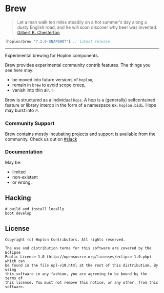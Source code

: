 # Brew
> Let a man walk ten miles steadily on a hot summer's day along a dusty English road, and he will soon discover why beer was invented. [Gilbert K. Chesterton](http://www.brainyquote.com/quotes/quotes/g/gilbertkc553977.html?src=t_beer)

[](dependency)
```clojure
[hoplon/brew "7.2.0-SNAPSHOT"] ;; latest release
```
[](/dependency)

----------
Experimental brewing for Hoplon components.

Brew provides experimental community contrib features. The things you see
here may:

* be moved into future versions of `hoplon`,
* remain in `brew` to avoid scope creep,
* vanish into thin air. :sparkles:

Brew is structured as a individual `hops`. A hop is a (generally) selfcontained
feature or library interop in the form of a namespace ex. `hoplon.bidi`.
Hops may burst into :fire:.

### Community Support
Brew contains mostly incubating projects and support is available from the community.
Check us out on [#slack](https://clojurians.slack.com/messages/hoplon/)


### Documentation
May be:
* limited
* non-existant
* or wrong.

## Hacking

```
# build and install locally
boot develop
```

## License

```
Copyright (c) Hoplon Contributors. All rights reserved.

The use and distribution terms for this software are covered by the Eclipse
Public License 1.0 (http://opensource.org/licenses/eclipse-1.0.php) which can
be found in the file epl-v10.html at the root of this distribution. By using
this software in any fashion, you are agreeing to be bound by the terms of
this license. You must not remove this notice, or any other, from this software.
```
